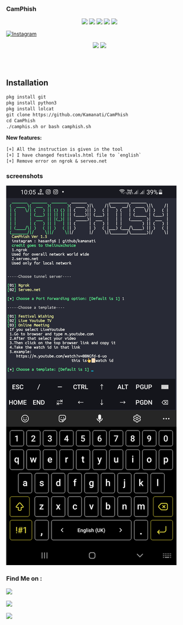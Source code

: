 ### CamPhish

<p align="center">
  <img src="https://img.shields.io/badge/Version-1.5-green?style=for-the-badge">
  <img src="https://img.shields.io/github/license/kamanati/Camphish?style=for-the-badge">
  <img src="https://img.shields.io/github/stars/kamanati/ChamPhish?style=for-the-badge">
  <img src="https://img.shields.io/github/issues/kamanati/CamPhish?color=red&style=for-the-badge">
  <img src="https://img.shields.io/github/forks/kamanati/CamPhish?color=teal&style=for-the-badge">
</p>
<a href="https://instagram.com/hasanfq6?igshid=YmMyMTA2M2Y=" rel="nofollow"><img title="Instagram" src="https://camo.githubusercontent.com/603963737d345c892a61d11c6f0902b18b91f6fd1b5ae9754af77fd892fcd99c/68747470733a2f2f696d672e736869656c64732e696f2f62616467652f494e5354414752414d2d707572706c653f7374796c653d666f722d7468652d6261646765266c6f676f3d696e7374616772616d" data-canonical-src="https://img.shields.io/badge/INSTAGRAM-purple?style=for-the-badge&amp;logo=instagram" style="max-width:100%;"></a>

</p>

<p align="center">


<img src="https://img.shields.io/badge/Author-hasanfq-cyan?style=flat-square">


<img src="https://img.shields.io/badge/opensource%20req-Yes-cyan?style=flat-square">


</p><br><br>


## Installation 

```
pkg install git
pkg install python3
pkg install lolcat
git clone https://github.com/Kamanati/CamPhish
cd CamPhish
./camphis.sh or bash camphish.sh
```

**New features:**
```
[+] All the instruction is given in the tool
[+] I have changed festivals.html file to `english`
[+] Remove error on ngrok & serveo.net
```
### screenshots 
 
 ![Screenshot](step1.png)

### Find Me on :

<p align="left">

<a href="https://apkcombo.com/termux/com.termux/" target="_blank"><img src="https://img.shields.io/badge/github-kamanati-green?style=for-the-badge&logo=github"></a>

<a href="https://instagram.com/hasanfq6?igshid=YmMyMTA2M2Y=" target="_blank"><img src="https://img.shields.io/badge/IG-%40hasanfq6-red?style=for-the-badge&logo=instagram"></a>

<a href="https://chat.whatsapp.com/Iz7ZtwNIWMAFv6Q6hS317M" target="_blank"><img src="https://img.shields.io/badge/Chat-whatsapp-blue?style=for-the-badge&logo=whatsapp"></a>


</p>
